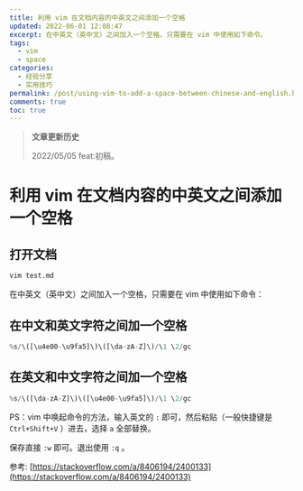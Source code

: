 ```yaml
---
title: 利用 vim 在文档内容的中英文之间添加一个空格
updated: 2022-06-01 12:08:47
excerpt: 在中英文（英中文）之间加入一个空格，只需要在 vim 中使用如下命令。
tags:
  - vim
  - space
categories:
  - 经验分享
  - 实用技巧
permalink: /post/using-vim-to-add-a-space-between-chinese-and-english.html
comments: true
toc: true
---
```

> **文章更新历史**
>
> 2022/05/05 feat:初稿。

# 利用 vim 在文档内容的中英文之间添加一个空格

## 打开文档

```bash
vim test.md
```

在中英文（英中文）之间加入一个空格，只需要在 vim 中使用如下命令：

## 在中文和英文字符之间加一个空格

```javascript
%s/\([\u4e00-\u9fa5]\)\([\da-zA-Z]\)/\1 \2/gc
```

## 在英文和中文字符之间加一个空格

```javascript
%s/\([\da-zA-Z]\)\([\u4e00-\u9fa5]\)/\1 \2/gc
```

PS：vim 中唤起命令的方法，输入英文的 `:` 即可，然后粘贴（一般快捷键是 `Ctrl+Shift+V` ）进去，选择 `a` 全部替换。

保存直接 `:w` 即可。退出使用 `:q` 。

参考: [https://stackoverflow.com/a/8406194/2400133](https://stackoverflow.com/a/8406194/2400133)